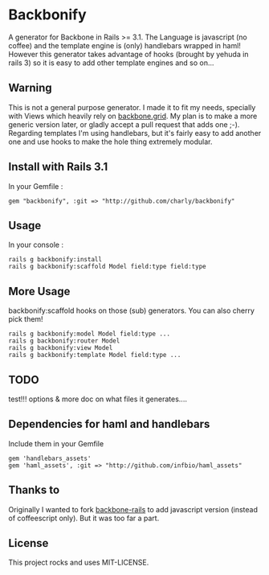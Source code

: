 # Backbonify
A generator for Backbone in Rails >= 3.1. The Language is javascript (no coffee)
and the template engine is (only) handlebars wrapped in haml! However this generator takes advantage of hooks (brought by yehuda in rails 3) so it is easy to add other template
engines and so on...

## Warning
This is not a general purpose generator. I made it to fit my needs, specially with Views which heavily rely on [backbone.grid][2]. My plan is to make a more generic version later, or gladly accept a pull request that adds one ;-). Regarding templates I'm using handlebars, but it's fairly easy to add another one and use hooks to make the hole thing extremely modular.


## Install with Rails 3.1
In your Gemfile :

    gem "backbonify", :git => "http://github.com/charly/backbonify"

## Usage
In your console :

    rails g backbonify:install
    rails g backbonify:scaffold Model field:type field:type

## More Usage
backbonify:scaffold hooks on those (sub) generators. You can also cherry pick them!

    rails g backbonify:model Model field:type ...
    rails g backbonify:router Model
    rails g backbonify:view Model
    rails g backbonify:template Model field:type ...

## TODO
test!!! options & more doc on what files it generates....

## Dependencies for haml and handlebars
Include them in your Gemfile

    gem 'handlebars_assets'
    gem 'haml_assets', :git => "http://github.com/infbio/haml_assets"


## Thanks to
Originally I wanted to fork [backbone-rails][1] to add javascript version
(instead of coffeescript only). But it was too far a part.

## License
This project rocks and uses MIT-LICENSE.

[1]: https://github.com/codebrew/backbone-rails
[2]: https://github.com/charly/backbone.grid